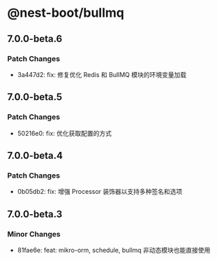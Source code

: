 # @nest-boot/bullmq

## 7.0.0-beta.6

### Patch Changes

- 3a447d2: fix: 修复优化 Redis 和 BullMQ 模块的环境变量加载

## 7.0.0-beta.5

### Patch Changes

- 50216e0: fix: 优化获取配置的方式

## 7.0.0-beta.4

### Patch Changes

- 0b05db2: fix: 增强 Processor 装饰器以支持多种签名和选项

## 7.0.0-beta.3

### Minor Changes

- 81fae6e: feat: mikro-orm, schedule, bullmq 非动态模块也能直接使用
